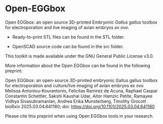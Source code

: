 # Open-EGGbox
Open EGGbox: an open source 3D-printed Embryonic <i>Gallus gallus</i> toolbox for electroporation and live imaging of avian embryos <i>ex ovo</i>.

- Ready-to-print STL files can be found in the STL folder.

- OpenSCAD source code can be found in the src folder.


This toolkit is made available under the GNU General Public License v3.0.

More information about the Open EGGbox can be found in the following preprint:

Open EGGbox: an open-source 3D-printed embryonic Gallus gallus toolbox for electroporation and culture/live imaging of avian embryos ex ovo
Melissa Antoniou-Kourantonio, Felicitas Ramirez de Acuna, Raphael Caspar Constantin Schettler, Sakshi Kaushal Udar, Aitor Hamzic Petite, Ramayee Vidhya Sivasubramanian, Andrea Erika Munsterberg, Timothy Grocott
bioRxiv 2025.03.04.641180; doi: https://doi.org/10.1101/2025.03.04.641180

Please cite this preprint when using Open EGGbox tools in your research.
